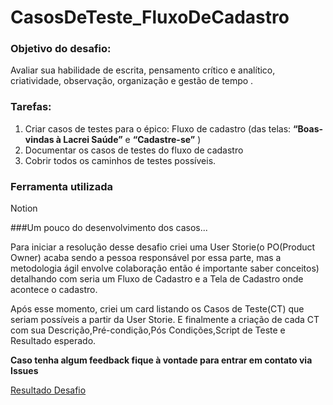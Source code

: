 # CasosDeTeste_FluxoDeCadastro


### **Objetivo do desafio:**

Avaliar sua habilidade de escrita, pensamento crítico e analítico, criatividade, observação, organização e gestão de tempo . 

### Tarefas:

1. Criar casos de testes para o épico: Fluxo de cadastro (das telas: **“Boas-vindas à Lacrei Saúde”** e **“Cadastre-se”** )
2. Documentar os casos de testes do fluxo de cadastro
3. Cobrir todos os caminhos de testes possíveis.

### Ferramenta utilizada

Notion

###Um pouco do desenvolvimento dos casos...

Para iniciar a resolução desse desafio criei uma User Storie(o PO(Product Owner) acaba sendo a pessoa responsável por essa parte, mas a metodologia ágil envolve colaboração então é importante saber conceitos) detalhando com seria um Fluxo de Cadastro e a Tela de Cadastro onde acontece o cadastro.

Após esse momento, criei um card listando os Casos de Teste(CT) que seriam possíveis a partir da User Storie.
E finalmente a criação de cada CT com sua Descrição,Pré-condição,Pós Condições,Script de Teste e Resultado esperado.

**Caso tenha algum feedback fique à vontade para entrar em contato via Issues**


[Resultado Desafio](https://desafio-qa-julissy.notion.site/Fluxo-de-cadastro-487e216524a24cf0ba52a84e9e4a3502)
